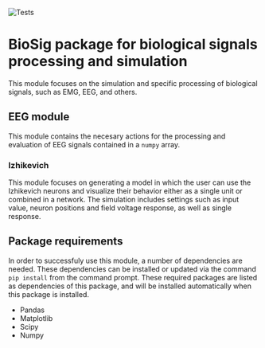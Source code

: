 ![Tests](https://github.com/Rionzagal/BioSig-evaluation/actions/workflows/tests.yml/badge.svg)
# BioSig package for biological signals processing and simulation
This module focuses on the simulation and specific processing of biological signals, such as EMG, EEG, and others.

## EEG module
This module contains the necesary actions for the processing and evaluation of EEG signals contained in a `numpy` array.

### Izhikevich
This module focuses on generating a model in which the user can use the Izhikevich neurons and visualize their behavior either as a single unit or combined in a network. The simulation includes settings such as input value, neuron positions and field voltage response, as well as single response.

## Package requirements
In order to successfuly use this module, a number of dependencies are needed. These dependencies can be installed or updated via the command `pip install` from the command prompt. These required packages are listed as dependencies of this package, and will be installed automatically when this package is installed.
- Pandas
- Matplotlib
- Scipy
- Numpy

[Hodkin & Huxley experiment]: DOCS/images/HnH_experiment.PNG "Hodkin and Huxley experiment in squid ginant axon"
[HnH ODE]: DOCS/images/HnH_equation.PNG "Hodking and Huxley ionic current ODE model"
[HnH voltage response]: DOCS/images/HnH_result.PNG "Hodkin and Huxley voltage response"
